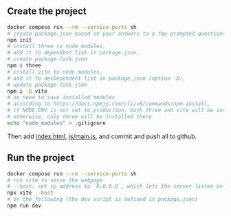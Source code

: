 ## Create the project

```sh
docker compose run --rm --service-ports sh
# create package.json based on your answers to a few prompted questions
npm init
# install three to node_modules,
# add it to dependent list in package.json,
# create package-lock.json
npm i three
# install vite to node_modules,
# add it to devDependent list in package.json (option -D),
# update package-lock.json
npm i -D vite
# no need to save installed modules
# according to https://docs.npmjs.com/cli/v8/commands/npm-install,
# if NODE_ENV is not set to production, both three and vite will be installed in node_modules
# otherwise, only three will be installed there
echo "node_modules" > .gitignore
```

Then add [index.html](index.html), [js/main.js](js/main.js), and commit and push all to github.

## Run the project

```sh
docker compose run --rm --service-ports sh
# run vite to serve the webpage
# --host: set ip address to `0.0.0.0`, which lets the server listen on all network interfaces
npx vite --host
# or the following (the dev script is defined in package.json)
npm run dev
```
